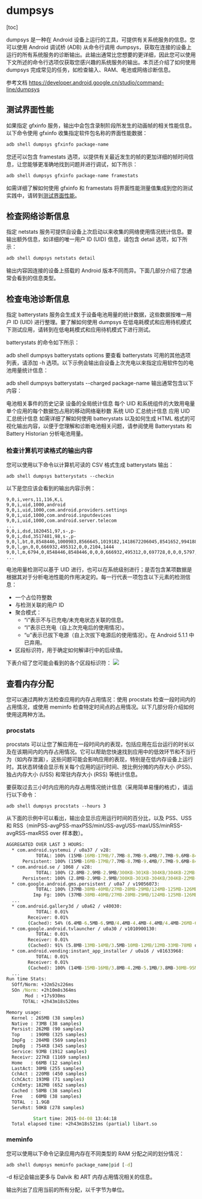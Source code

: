 # dumpsys

[toc]

dumpsys 是一种在 Android 设备上运行的工具，可提供有关系统服务的信息。您可以使用 Android 调试桥 (ADB) 从命令行调用 dumpsys，获取在连接的设备上运行的所有系统服务的诊断输出。此输出通常比您想要的更详细，因此您可以使用下文所述的命令行选项仅获取您感兴趣的系统服务的输出。本页还介绍了如何使用 dumpsys 完成常见的任务，如检查输入、RAM、电池或网络诊断信息。

参考文档 https://developer.android.google.cn/studio/command-line/dumpsys

## 测试界面性能
如果指定 gfxinfo 服务，输出中会包含录制阶段所发生的动画帧的相关性能信息。以下命令使用 gfxinfo 收集指定软件包名称的界面性能数据：

```sh
adb shell dumpsys gfxinfo package-name
```
您还可以包含 framestats 选项，以提供有关最近发生的帧的更加详细的帧时间信息，让您能够更准确地找到问题并进行调试，如下所示：

```sh
adb shell dumpsys gfxinfo package-name framestats
```
如需详细了解如何使用 gfxinfo 和 framestats 将界面性能测量值集成到您的测试实践中，请转到[测试界面性能](https://developer.android.google.cn/training/testing/performance)。

## 检查网络诊断信息 
指定 netstats 服务可提供自设备上次启动以来收集的网络使用情况统计信息。要输出额外信息，如详细的唯一用户 ID (UID) 信息，请包含 detail 选项，如下所示：

```sh
adb shell dumpsys netstats detail
```
输出内容因连接的设备上搭载的 Android 版本不同而异。下面几部分介绍了您通常会看到的信息类型。

## 检查电池诊断信息
指定 batterystats 服务会生成关于设备电池用量的统计数据，这些数据按唯一用户 ID (UID) 进行整理。要了解如何使用 dumpsys 在低电耗模式和应用待机模式下测试应用，请转到在低电耗模式和应用待机模式下进行测试。

batterystats 的命令如下所示：


adb shell dumpsys batterystats options
要查看 batterystats 可用的其他选项列表，请添加 -h 选项。以下示例会输出自设备上次充电以来指定应用软件包的电池用量统计信息：


adb shell dumpsys batterystats --charged package-name
输出通常包含以下内容：

电池相关事件的历史记录
设备的全局统计信息
每个 UID 和系统组件的大致用电量
单个应用的每个数据包占用的移动网络毫秒数
系统 UID 汇总统计信息
应用 UID 汇总统计信息
如需详细了解如何使用 batterystats 以及如何生成 HTML 格式的可视化输出内容，以便于您理解和诊断电池相关问题，请参阅使用 Batterystats 和 Battery Historian 分析电池用量。

### 检查计算机可读格式的输出内容

您可以使用以下命令以计算机可读的 CSV 格式生成 batterystats 输出：

```
adb shell dumpsys batterystats --checkin
```
以下是您应该会看到的输出内容示例：

```
9,0,i,vers,11,116,K,L
9,0,i,uid,1000,android
9,0,i,uid,1000,com.android.providers.settings
9,0,i,uid,1000,com.android.inputdevices
9,0,i,uid,1000,com.android.server.telecom
...
9,0,i,dsd,1820451,97,s-,p-
9,0,i,dsd,3517481,98,s-,p-
9,0,l,bt,0,8548446,1000983,8566645,1019182,1418672206045,8541652,994188
9,0,l,gn,0,0,666932,495312,0,0,2104,1444
9,0,l,m,6794,0,8548446,8548446,0,0,0,666932,495312,0,697728,0,0,0,5797,0,0
...
```
电池用量检测可以基于 UID 进行，也可以在系统级别进行；是否包含某项数据是根据其对于分析电池性能的作用决定的。每一行代表一项包含以下元素的检测信息：

- 一个占位符整数
- 与检测关联的用户 ID
- 聚合模式：
    - “i”表示不与已充电/未充电状态关联的信息。
    - “l”表示已充电（自上次充电后的使用情况）。
    - “u”表示已拔下电源（自上次拔下电源后的使用情况）。在 Android 5.1.1 中已弃用。
- 区段标识符，用于确定如何解译行中的后续值。

下表介绍了您可能会看到的各个区段标识符：
![](res/adb-shell-battery.jpg)

## 查看内存分配

您可以通过两种方法检查应用的内存占用情况：使用 procstats 检查一段时间内的占用情况，或使用 meminfo 检查特定时间点的占用情况。以下几部分将介绍如何使用这两种方法。

### procstats
procstats 可以让您了解应用在一段时间内的表现，包括应用在后台运行的时长以及在该期间内的内存占用情况。它可以帮助您快速找到应用中的低效环节和不当行为（如内存泄漏），这些问题可能会影响应用的表现，特别是在低内存设备上运行时。其状态转储会显示有关每个应用的运行时间、按比例分摊的内存大小 (PSS)、独占内存大小 (USS) 和常驻内存大小 (RSS) 等统计信息。

要获取过去三小时内应用的内存占用情况统计信息（采用简单易懂的格式），请运行以下命令：

```
adb shell dumpsys procstats --hours 3
```
从下面的示例中可以看出，输出会显示应用运行时间的百分比，以及 PSS、USS 和 RSS（minPSS-avgPSS-maxPSS/minUSS-avgUSS-maxUSS/minRSS-avgRSS-maxRSS over 样本数）。

```cmd
AGGREGATED OVER LAST 3 HOURS:
  * com.android.systemui / u0a37 / v28:
           TOTAL: 100% (15MB-16MB-17MB/7.7MB-8.7MB-9.4MB/7.7MB-9.6MB-84MB over 178)
      Persistent: 100% (15MB-16MB-17MB/7.7MB-8.7MB-9.4MB/7.7MB-9.6MB-84MB over 178)
  * com.android.se / 1068 / v28:
           TOTAL: 100% (2.8MB-2.9MB-2.9MB/300KB-301KB-304KB/304KB-22MB-33MB over 3)
      Persistent: 100% (2.8MB-2.9MB-2.9MB/300KB-301KB-304KB/304KB-22MB-33MB over 3)
  * com.google.android.gms.persistent / u0a7 / v19056073:
           TOTAL: 100% (37MB-38MB-40MB/27MB-28MB-29MB/124MB-125MB-126MB over 2)
          Imp Fg: 100% (37MB-38MB-40MB/27MB-28MB-29MB/124MB-125MB-126MB over 2)
  ...
  * com.android.gallery3d / u0a62 / v40030:
           TOTAL: 0.01%
        Receiver: 0.01%
        (Cached): 54% (6.4MB-6.5MB-6.9MB/4.4MB-4.4MB-4.4MB/4.4MB-26MB-68MB over 6)
  * com.google.android.tvlauncher / u0a30 / v1010900130:
           TOTAL: 0.01%
        Receiver: 0.01%
        (Cached): 91% (5.8MB-13MB-14MB/3.5MB-10MB-12MB/12MB-33MB-78MB over 6)
  * com.android.vending:instant_app_installer / u0a16 / v81633968:
           TOTAL: 0.01%
        Receiver: 0.01%
        (Cached): 100% (14MB-15MB-16MB/3.8MB-4.2MB-5.1MB/3.8MB-30MB-95MB over 7)
  ...
Run time Stats:
  SOff/Norm: +32m52s226ms
  SOn /Norm: +2h10m8s364ms
       Mod : +17s930ms
      TOTAL: +2h43m18s520ms

Memory usage:
  Kernel : 265MB (38 samples)
  Native : 73MB (38 samples)
  Persist: 262MB (90 samples)
  Top    : 190MB (325 samples)
  ImpFg  : 204MB (569 samples)
  ImpBg  : 754KB (345 samples)
  Service: 93MB (1912 samples)
  Receivr: 227KB (1169 samples)
  Home   : 66MB (12 samples)
  LastAct: 30MB (255 samples)
  CchAct : 220MB (450 samples)
  CchCAct: 193MB (71 samples)
  CchEmty: 182MB (652 samples)
  Cached : 58MB (38 samples)
  Free   : 60MB (38 samples)
  TOTAL  : 1.9GB
  ServRst: 50KB (278 samples)

          Start time: 2015-04-08 13:44:18
  Total elapsed time: +2h43m18s521ms (partial) libart.so
```

### meminfo

您可以使用以下命令记录应用内存在不同类型的 RAM 分配之间的划分情况：

```cmd
adb shell dumpsys meminfo package_name|pid [-d]
```
-d 标记会输出更多与 Dalvik 和 ART 内存占用情况相关的信息。

输出列出了应用当前的所有分配，以千字节为单位。